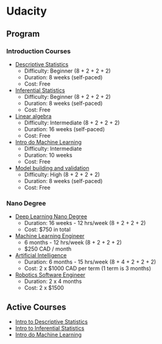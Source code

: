 
# Udacity

## Program

### Introduction Courses

- [Descriptive Statistics](https://www.udacity.com/course/intro-to-descriptive-statistics--ud827)
  - Difficulty: Beginner (8 + 2 + 2 + 2)
  - Duration: 8 weeks (self-paced) 
  - Cost: Free
- [Inferential Statistics](https://www.udacity.com/course/intro-to-inferential-statistics--ud201
)
  - Difficulty: Beginner (8 + 2 + 2 + 2)
  - Duration: 8 weeks (self-paced) 
  - Cost: Free
- [Linear algebra](https://www.udacity.com/course/linear-algebra-refresher-course--ud953)
  - Difficulty: Intermediate (8 + 2 + 2 + 2)
  - Duration: 16 weeks (self-paced) 
  - Cost: Free
- [Intro do Machine Learning](https://www.udacity.com/course/intro-to-machine-learning--ud120)
  - Difficulty: Intermediate
  - Duration: 10 weeks
  - Cost: Free
- [Model building and validation](https://www.udacity.com/course/model-building-and-validation--ud919)
  - Difficulty: High (8 + 2 + 2 + 2)
  - Duration: 8 weeks (self-paced)
  - Cost: Free

### Nano Degree
- [Deep Learning Nano Degree](https://www.udacity.com/course/deep-learning-nanodegree-foundation--nd101)
  - Duration: 16 weeks - 12 hrs/week (8 + 2 + 2 + 2)
  - Cost: $750 in total
- [Machine Learning Engineer](https://www.udacity.com/course/machine-learning-engineer-nanodegree--nd009)
  - 6 months - 12 hrs/week (8 + 2 + 2 + 2)
  - $250 CAD / month
- [Artificial Intelligence](https://www.udacity.com/course/artificial-intelligence-nanodegree--nd889)
  - Duration: 6 months - 15 hrs/week (8 + 4 + 2 + 2 + 2)
  - Cost: 2 x $1000 CAD per term (1 term is 3 months) 
- [Robotics Software Engineer](https://www.udacity.com/course/robotics-software-engineer--nd209)
  - Duration: 2 x 4 months 
  - Cost: 2 x $1500


## Active Courses

- [Intro to Descriptive Statistics](Udacity/DescriptiveStats)
- [Intro to Inferential Statistics](Udacity/InferentialStats)
- [Intro do Machine Learning](Udacity/IntroMachineLearning)


